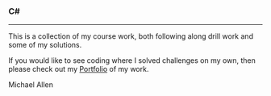 ### C#
***

This is a collection of my course work, both following along drill work and some of my solutions.

If you would like to see coding where I solved challenges on my own, then please check out my [Portfolio](https://github.com/mrmichaelgallen/Portfolio-for-MichaelAllen) of my work.

Michael Allen
